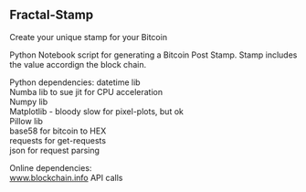 ## Fractal-Stamp
Create your unique stamp for your Bitcoin

Python Notebook script for generating a Bitcoin Post Stamp.
Stamp includes the value accordign the block chain.

Python dependencies:
datetime lib  
Numba  lib to sue jit for CPU acceleration  
Numpy lib  
Matplotlib - bloody slow for pixel-plots, but ok  
Pillow lib  
base58 for bitcoin to HEX  
requests for get-requests  
json for request parsing  

Online dependencies:  
www.blockchain.info API calls

